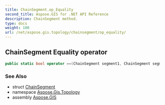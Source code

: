 ```yaml
---
title: ChainSegment.op_Equality
second_title: Aspose.GIS for .NET API Reference
description: ChainSegment method. 
type: docs
weight: 100
url: /net/aspose.gis.topology/chainsegment/op_equality/
---
```

## ChainSegment Equality operator

```csharp
public static bool operator ==(ChainSegment segment1, ChainSegment segment2)
```

### See Also

* struct [ChainSegment](../)
* namespace [Aspose.Gis.Topology](../../chainsegment/)
* assembly [Aspose.GIS](../../../)


